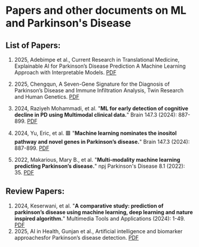 # Papers and other documents on ML and Parkinson's Disease

## List of Papers:

1. 2025, Adebimpe et al., Current Research in Translational Medicine, Explainable AI for Parkinson’s Disease Prediction A Machine Learning Approach with Interpretable Models. <a href="ML-PD/2025_Current Research in Translational Medicine_Explainable AI for Parkinson’s Disease Prediction A Machine Learning Approach with Interpretable Models.pdf">PDF</a>
2. 2025, Chengqun, A Seven-Gene Signature for the Diagnosis of Parkinson’s Disease and Immune Infiltration Analysis, Twin Research and Human Genetics. <a href="ML-PD/2025_Twin Research and Human Genetics_A Seven-Gene Signature for the Diagnosis of Parkinson’s Disease and Immune Infiltration Analysis.pdf">PDF</a>
3. 2024, Raziyeh Mohammadi, et al. "__ML for early detection of cognitive decline in PD using Multimodal clinical data.__" Brain 147.3 (2024): 887-899. <a href="ML-PD/2024_ML for early detection of cognitive decline in PD using Multimodal clinical data.pdf">PDF</a>

4. 2024, Yu, Eric, et al.  🟥 "__Machine learning nominates the inositol pathway and novel genes in Parkinson’s disease.__" Brain 147.3 (2024): 887-899. <a href="ML-PD/2024_BRAIN_Machine learning nominates the inositol pathway and novel genes in Parkinson’s disease.pdf">PDF</a>

5.  2022, Makarious, Mary B., et al. "__Multi-modality machine learning predicting Parkinson’s disease.__" npj Parkinson's Disease 8.1 (2022): 35. <a href="ML-PD/2022_npjPD_Multi-modality machine learning predicting Parkinson’s disease.pdf">PDF</a>

## Review Papers:
1. 2024, Keserwani, et al. "__A comparative study: prediction of parkinson’s disease using machine learning, deep learning and nature inspired algorithm.__" Multimedia Tools and Applications (2024): 1-49. <a href="ML-PD/_Review_2024_A comparative study prediction of parkinson’s disease using machine learning, deep learning and nature inspired algorithm.pdf">PDF</a>
2. 2025, AI in Health, Gunjan et al., Artificial intelligence and biomarker approachesfor Parkinson’s disease detection. <a href="ML-PD/_Review_2025_AI in Health_Artificial intelligence and biomarker approachesfor Parkinson’s disease detection.pdf">PDF</a>




